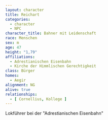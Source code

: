 ```yaml
---
layout: character
title: Reichart
categories:
  - character
  - NPC
character_title: Bahner mit Leidenschaft
race: Menschen
sex: m
age: 47
height: "1,79"
affiliations:
  - Adrestianischen Eisenbahn
  - Kirche der Himmlischen Gerechtigkeit
class: Bürger
homes:
  - Aegir
alignment: NG
alive: true
relationships:
  - [ Cornellius, Kollege ]
---
```


Lokführer bei der "Adrestianischen Eisenbahn"

